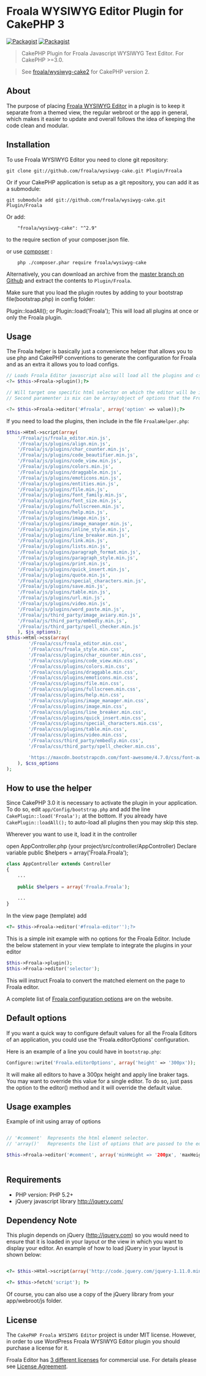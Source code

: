 # Froala WYSIWYG Editor Plugin for CakePHP 3

[![Packagist](https://img.shields.io/packagist/v/froala/wysiwyg-cake.svg)](https://packagist.org/packages/froala/wysiwyg-cake)
[![Packagist](https://img.shields.io/packagist/dt/froala/wysiwyg-cake.svg)](https://packagist.org/packages/froala/wysiwyg-cake)

> CakePHP Plugin for Froala Javascript WYSIWYG Text Editor. For CakePHP >=3.0.

> See [froala/wysiwyg-cake2](https://github.com/froala/wysiwyg-cake2) for CakePHP version 2.

## About
The purpose of placing [Froala WYSIWYG Editor](https://www.froala.com/wysiwyg-editor) in a plugin is to keep it separate from a themed view, the regular webroot or the app in general, which makes it easier to update and overall follows the idea of keeping the code clean and modular.

## Installation
To use Froala WYSIWYG Editor you need to clone git repository:

	git clone git://github.com/froala/wysiwyg-cake.git Plugin/Froala

Or if your CakePHP application is setup as a git repository, you can add it as a submodule:

	git submodule add git://github.com/froala/wysiwyg-cake.git Plugin/Froala

Or add:

        "froala/wysiwyg-cake": "^2.9"

to the require section of your composer.json file.

or use [composer](https://getcomposer.org/download/) :

    	php ./composer.phar require froala/wysiwyg-cake

Alternatively, you can download an archive from the [master branch on Github](https://github.com/froala/wysiwyg-cake/archive/master.zip) and extract the contents to `Plugin/Froala`.

Make sure that you load the plugin routes by adding to your bootstrap file(bootstrap.php) in config folder: 

Plugin::loadAll(); or  Plugin::load('Froala');
This will load all plugins at once or only the Froala plugin.


## Usage
The Froala helper is basically just a convenience helper that allows you to use php and CakePHP conventions to generate the configuration for Froala and as an extra it allows you to load configs.

```php
// Loads Froala Editor javascript also will load all the plugins and css for the plugins
<?= $this->Froala->plugin();?>

// Will target one specific html selector on which the editor will be init.
// Second paramenter is mix can be array/object of options that the Froala Editor will take.

<?= $this->Froala->editor('#froala', array('option' => value));?>
```

If you need to load the plugins, then include in the file `FroalaHelper.php`:

```php
$this->Html->script(array(
	'/Froala/js/froala_editor.min.js',
	'/Froala/js/plugins/align.min.js',
	'/Froala/js/plugins/char_counter.min.js',
	'/Froala/js/plugins/code_beautifier.min.js',
	'/Froala/js/plugins/code_view.min.js',
	'/Froala/js/plugins/colors.min.js',
	'/Froala/js/plugins/draggable.min.js',
	'/Froala/js/plugins/emoticons.min.js',
	'/Froala/js/plugins/entities.min.js',
	'/Froala/js/plugins/file.min.js',
	'/Froala/js/plugins/font_family.min.js',
	'/Froala/js/plugins/font_size.min.js',
	'/Froala/js/plugins/fullscreen.min.js',
	'/Froala/js/plugins/help.min.js',
	'/Froala/js/plugins/image.min.js',
	'/Froala/js/plugins/image_manager.min.js',
	'/Froala/js/plugins/inline_style.min.js',
	'/Froala/js/plugins/line_breaker.min.js',
	'/Froala/js/plugins/link.min.js',
	'/Froala/js/plugins/lists.min.js',
	'/Froala/js/plugins/paragraph_format.min.js',
	'/Froala/js/plugins/paragraph_style.min.js',
	'/Froala/js/plugins/print.min.js',
	'/Froala/js/plugins/quick_insert.min.js',
	'/Froala/js/plugins/quote.min.js',
	'/Froala/js/plugins/special_characters.min.js',
	'/Froala/js/plugins/save.min.js',
	'/Froala/js/plugins/table.min.js',
	'/Froala/js/plugins/url.min.js',
	'/Froala/js/plugins/video.min.js',
	'/Froala/js/plugins/word_paste.min.js',
	'/Froala/js/third_party/image_aviary.min.js',
	'/Froala/js/third_party/embedly.min.js',
	'/Froala/js/third_party/spell_checker.min.js'
	), $js_options);
$this->Html->css(array(
		'/Froala/css/froala_editor.min.css',
		'/Froala/css/froala_style.min.css',
		'/Froala/css/plugins/char_counter.min.css',
		'/Froala/css/plugins/code_view.min.css',
		'/Froala/css/plugins/colors.min.css',
		'/Froala/css/plugins/draggable.min.css',
		'/Froala/css/plugins/emoticons.min.css',
		'/Froala/css/plugins/file.min.css',
		'/Froala/css/plugins/fullscreen.min.css',
		'/Froala/css/plugins/help.min.css',
		'/Froala/css/plugins/image_manager.min.css',
		'/Froala/css/plugins/image.min.css',
		'/Froala/css/plugins/line_breaker.min.css',
		'/Froala/css/plugins/quick_insert.min.css',
		'/Froala/css/plugins/special_characters.min.css',
		'/Froala/css/plugins/table.min.css',
		'/Froala/css/plugins/video.min.css',
		'/Froala/css/third_party/embedly.min.css',
		'/Froala/css/third_party/spell_checker.min.css',

		'https://maxcdn.bootstrapcdn.com/font-awesome/4.7.0/css/font-awesome.min.css'
	), $css_options
);
```

## How to use the helper

Since CakePHP 3.0 it is necessary to activate the plugin in your application. To do so,
edit `app/Config/bootstrap.php` and add the line `CakePlugin::load('Froala');` at the
bottom. If you already have `CakePlugin::loadAll();` to auto-load all plugins then you may skip this step.

Wherever you want to use it, load it in the controller

open AppController.php (your project/src/controller/AppController)
Declare variable public $helpers = array('Froala.Froala');

```php
class AppController extends Controller
{
	...
	
	public $helpers = array('Froala.Froala');
	
	...
}
```
In the view page (template) 
add 
```php
<?= $this->Froala->editor('#froala-editor'');?>
```

This is a simple init example with no options for the Froala Editor.
Include the below statement in your view template to integrate the plugins in your editor

```php
$this->Froala->plugin();
$this->Froala->editor('selector');
```

This will instruct Froala to convert the matched element on the page to Froala editor.

A complete list of [Froala configuration options](https://www.froala.com/wysiwyg-editor/docs/options) are on the website.


## Default options

If you want a quick way to configure default values for all the Froala Editors of an application, you could use the 'Froala.editorOptions' configuration.

Here is an example of a line you could have in `bootstrap.php`:

```php
Configure::write('Froala.editorOptions', array('height' => '300px'));
```

It will make all editors to have a 300px height and apply line braker tags. You may want to override this value for a single editor. To do so, just pass the option to the editor() method and it will override the default value.

## Usage examples

Example of init using array of options

```php

// '#comment'  Represents the html element selector.
// 'array()'   Represents the list of options that are passed to the editor.

$this->Froala->editor('#comment', array('minHeight => '200px', 'maxHeight' => '400px'));
                  
```



## Requirements

* PHP version: PHP 5.2+
* jQuery javascript library <http://jquery.com/>

## Dependency Note

This plugin depends on jQuery (<http://jquery.com>) so you would need to ensure that it is loaded in your layout or the
view in which you want to display your editor. An example of how to load jQuery in your layout is shown below:


```php

<?= $this->Html->script(array('http://code.jquery.com/jquery-1.11.0.min.js')); ?>

<?= $this->fetch('script'); ?>

```

Of course, you can also use a copy of the jQuery library from your app/webroot/js folder.

## License

The `CakePHP Froala WYSIWYG Editor` project is under MIT license. However, in order to use WordPress Froala WYSIWYG Editor plugin you should purchase a license for it.

Froala Editor has [3 different licenses](https://www.froala.com/wysiwyg-editor/pricing) for commercial use. For details please see [License Agreement](https://www.froala.com/wysiwyg-editor/terms).

